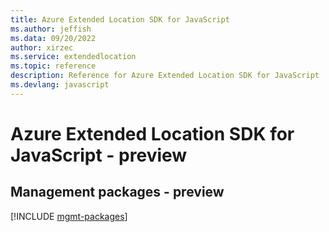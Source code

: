 ```yaml
---
title: Azure Extended Location SDK for JavaScript
ms.author: jeffish
ms.data: 09/20/2022
author: xirzec
ms.service: extendedlocation
ms.topic: reference
description: Reference for Azure Extended Location SDK for JavaScript
ms.devlang: javascript
---
```

# Azure Extended Location SDK for JavaScript - preview

## Management packages - preview
[!INCLUDE [mgmt-packages](extended-location-mgmt-index.md)]